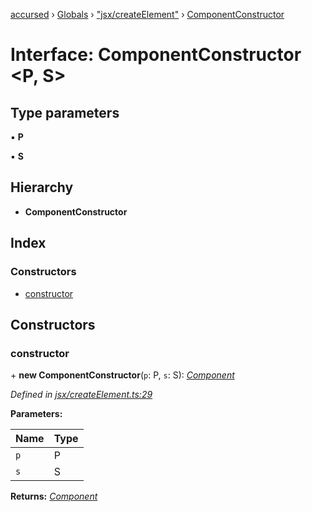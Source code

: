 [accursed](../README.md) › [Globals](../globals.md) › ["jsx/createElement"](../modules/_jsx_createelement_.md) › [ComponentConstructor](_jsx_createelement_.componentconstructor.md)

# Interface: ComponentConstructor <**P, S**>

## Type parameters

▪ **P**

▪ **S**

## Hierarchy

* **ComponentConstructor**

## Index

### Constructors

* [constructor](_jsx_createelement_.componentconstructor.md#constructor)

## Constructors

###  constructor

\+ **new ComponentConstructor**(`p`: P, `s`: S): *[Component](../classes/_jsx_component_.component.md)*

*Defined in [jsx/createElement.ts:29](https://github.com/cancerberoSgx/accursed/blob/468bf3c/src/jsx/createElement.ts#L29)*

**Parameters:**

Name | Type |
------ | ------ |
`p` | P |
`s` | S |

**Returns:** *[Component](../classes/_jsx_component_.component.md)*
